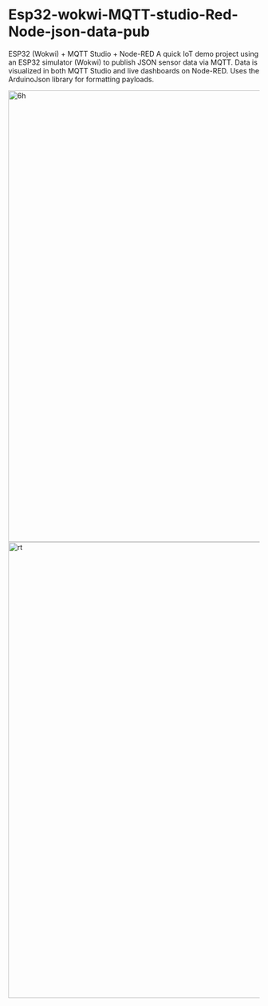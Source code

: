 # Esp32-wokwi-MQTT-studio-Red-Node-json-data-pub
ESP32 (Wokwi) + MQTT Studio + Node-RED A quick IoT demo project using an ESP32 simulator (Wokwi) to publish JSON sensor data via MQTT. Data is visualized in both MQTT Studio and live dashboards on Node-RED. Uses the ArduinoJson library for formatting payloads.

  <img width="905" alt="6h" src="https://github.com/user-attachments/assets/7820b3de-1f60-4c7f-80fc-39c3e6e8ba9b" />
  <img width="914" alt="rt" src="https://github.com/user-attachments/assets/7498ee3c-8148-4285-9e6f-694e71d5c7a7" />

